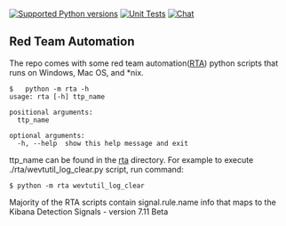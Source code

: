 [![Supported Python versions](https://img.shields.io/badge/python-3.7+-yellow.svg)](https://www.python.org/downloads/)
[![Unit Tests](https://github.com/elastic/detection-rules/workflows/Unit%20Tests/badge.svg)](https://github.com/elastic/detection-rules/actions)
[![Chat](https://img.shields.io/badge/chat-%23security--detection--rules-blueviolet)](https://ela.st/slack)

## Red Team Automation

The repo comes with some red team automation([RTA](./)) python scripts that runs on Windows, Mac OS, and *nix. 

```console
$   python -m rta -h
usage: rta [-h] ttp_name

positional arguments:
  ttp_name

optional arguments:
  -h, --help  show this help message and exit
```
ttp_name can be found in the [rta](./rta) directory. For example to execute ./rta/wevtutil_log_clear.py script, run command:

```console
$ python -m rta wevtutil_log_clear
```

Majority of the RTA scripts contain signal.rule.name info that maps to the Kibana Detection Signals - version 7.11 Beta

